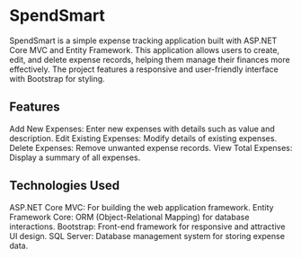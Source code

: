 # SpendSmart
SpendSmart is a simple expense tracking application built with ASP.NET Core MVC and Entity Framework. This application allows users to create, edit, and delete expense records, helping them manage their finances more effectively. The project features a responsive and user-friendly interface with Bootstrap for styling.

## Features
Add New Expenses: Enter new expenses with details such as value and description.
Edit Existing Expenses: Modify details of existing expenses.
Delete Expenses: Remove unwanted expense records.
View Total Expenses: Display a summary of all expenses.
## Technologies Used
ASP.NET Core MVC: For building the web application framework.
Entity Framework Core: ORM (Object-Relational Mapping) for database interactions.
Bootstrap: Front-end framework for responsive and attractive UI design.
SQL Server: Database management system for storing expense data.

